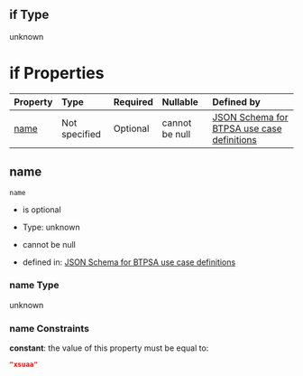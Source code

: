 ## if Type

unknown

# if Properties

| Property      | Type          | Required | Nullable       | Defined by                                                                                                                                                                                                          |
| :------------ | :------------ | :------- | :------------- | :------------------------------------------------------------------------------------------------------------------------------------------------------------------------------------------------------------------ |
| [name](#name) | Not specified | Optional | cannot be null | [JSON Schema for BTPSA use case definitions](btpsa-usecase-properties-services-items-allof-1-then-allof-116-if-properties-name.md "undefined#/properties/services/items/allOf/1/then/allOf/116/if/properties/name") |

## name



`name`

*   is optional

*   Type: unknown

*   cannot be null

*   defined in: [JSON Schema for BTPSA use case definitions](btpsa-usecase-properties-services-items-allof-1-then-allof-116-if-properties-name.md "undefined#/properties/services/items/allOf/1/then/allOf/116/if/properties/name")

### name Type

unknown

### name Constraints

**constant**: the value of this property must be equal to:

```json
"xsuaa"
```
